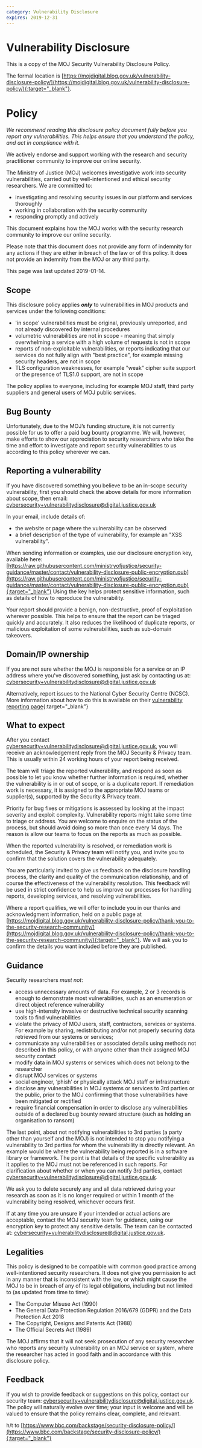 ```yaml
---
category: Vulnerability Disclosure
expires: 2019-12-31
---
```

# Vulnerability Disclosure

This is a copy of the MOJ Security Vulnerability Disclosure Policy.

The formal location is [https://mojdigital.blog.gov.uk/vulnerability-disclosure-policy/](https://mojdigital.blog.gov.uk/vulnerability-disclosure-policy/){:target="_blank"}.

# Policy

_We recommend reading this disclosure policy document fully before you report any vulnerabilities. This helps ensure that you understand the policy, and act in compliance with it._

We actively endorse and support working with the research and security practitioner community to improve our online security.

The Ministry of Justice (MOJ) welcomes investigative work into security vulnerabilities, carried out by well-intentioned and ethical security researchers. We are committed to:

- investigating and resolving security issues in our platform and services thoroughly
- working in collaboration with the security community
- responding promptly and actively

This document explains how the MOJ works with the security research community to improve our online security.

Please note that this document does not provide any form of indemnity for any actions if they are either in breach of the law or of this policy. It does not provide an indemnity from the MOJ or any third party.

This page was last updated 2019-01-14.

## Scope

This disclosure policy applies **_only_** to vulnerabilities in MOJ products and services under the following conditions:

* 'in scope' vulnerabilities must be original, previously unreported, and not already discovered by internal procedures
* volumetric vulnerabilities are not in scope - meaning that simply overwhelming a service with a high volume of requests is not in scope
* reports of non-exploitable vulnerabilities, or reports indicating that our services do not fully align with "best practice", for example missing security headers, are not in scope
* TLS configuration weaknesses, for example "weak" cipher suite support or the presence of TLS1.0 support, are not in scope

The policy applies to everyone, including for example MOJ staff, third party suppliers and general users of MOJ public services.

## Bug Bounty

Unfortunately, due to the MOJ’s funding structure, it is not currently possible for us to offer a paid bug bounty programme. We will, however, make efforts to show our appreciation to security researchers who take the time and effort to investigate and report security vulnerabilities to us according to this policy wherever we can.

## Reporting a vulnerability

If you have discovered something you believe to be an in-scope security vulnerability, first you should check the above details for more information about scope, then email:
[cybersecurity+vulnerabilitydisclosure@digital.justice.gov.uk](mailto:cybersecurity+vulnerabilitydisclosure@digital.justice.gov.uk)

In your email, include details of:

* the website or page where the vulnerability can be observed
* a brief description of the type of vulnerability, for example an "XSS vulnerability".

When sending information or examples, use our disclosure encryption key, available here: [https://raw.githubusercontent.com/ministryofjustice/security-guidance/master/contact/vulnerability-disclosure-public-encryption.pub](https://raw.githubusercontent.com/ministryofjustice/security-guidance/master/contact/vulnerability-disclosure-public-encryption.pub){:target="_blank"} Using the key helps protect sensitive information, such as details of how to reproduce the vulnerability.

Your report should provide a benign, non-destructive, proof of exploitation wherever possible. This helps to ensure that the report can be triaged quickly and accurately. It also reduces the likelihood of duplicate reports, or malicious exploitation of some vulnerabilities, such as sub-domain takeovers. 

## Domain/IP ownership

If you are not sure whether the MOJ is responsible for a service or an IP address where you've discovered something, just ask by contacting us at:
[cybersecurity+vulnerabilitydisclosure@digital.justice.gov.uk](mailto:cybersecurity+vulnerabilitydisclosure@digital.justice.gov.uk)

Alternatively, report issues to the National Cyber Security Centre (NCSC). More information about how to do this is available on their [vulnerability reporting page](https://www.ncsc.gov.uk/vulnerability-reporting){:target="_blank"}

## What to expect

After you contact [cybersecurity+vulnerabilitydisclosure@digital.justice.gov.uk](mailto:cybersecurity+vulnerabilitydisclosure@digital.justice.gov.uk), you will receive an acknowledgement reply from the MOJ Security & Privacy team. This is usually within 24 working hours of your report being received.

The team will triage the reported vulnerability, and respond as soon as possible to let you know whether further information is required, whether the vulnerability is in or out of scope, or is a duplicate report. If remediation work is necessary, it is assigned to the appropriate MOJ teams or supplier(s), supported by the Security & Privacy team.

Priority for bug fixes or mitigations is assessed by looking at the impact severity and exploit  complexity. Vulnerability reports might take some time to triage or address. You are welcome to enquire on the status of the process, but should avoid doing so more than once every 14 days. The reason is allow our teams to focus on the reports as much as possible.

When the reported vulnerability is resolved, or remediation work is scheduled, the Security & Privacy team will notify you, and invite you to confirm that the solution covers the vulnerability adequately.

You are particularly invited to give us feedback on the disclosure handling process, the clarity and quality of the communication relationship, and of course the effectiveness of the vulnerability resolution. This feedback will be used in strict confidence to help us improve our processes for handling reports, developing services, and resolving vulnerabilities.

Where a report qualifies, we will offer to include you in our thanks and acknowledgment information, held on a public page at [https://mojdigital.blog.gov.uk/vulnerability-disclosure-policy/thank-you-to-the-security-research-community/](https://mojdigital.blog.gov.uk/vulnerability-disclosure-policy/thank-you-to-the-security-research-community/){:target="_blank"}. We will ask you to confirm the details you want included before they are published.

## Guidance

Security researchers *must not*:

* access unnecessary amounts of data. For example, 2 or 3 records is enough to demonstrate most vulnerabilities, such as an enumeration or direct object reference vulnerability
* use high-intensity invasive or destructive technical security scanning tools to find vulnerabilities
* violate the privacy of MOJ users, staff, contractors, services or systems. For example by sharing, redistributing and/or not properly securing data retrieved from our systems or services;
* communicate any vulnerabilities or associated details using methods not described in this policy, or with anyone other than their assigned MOJ security contact
* modify data in MOJ systems or services which does not belong to the researcher
* disrupt MOJ services or systems
* social engineer, ‘phish’ or physically attack MOJ staff or infrastructure
* disclose any vulnerabilities in MOJ systems or services to 3rd parties or the public, prior to the MOJ confirming that those vulnerabilities have been mitigated or rectified
* require financial compensation in order to disclose any vulnerabilities outside of a declared bug bounty reward structure (such as holding an organisation to ransom)

The last point, about not notifying vulnerabilities to 3rd parties (a party other than yourself and the MOJ) is not intended to stop you notifying a vulnerability to 3rd parties for whom the vulnerability is directly relevant. An example would be where the vulnerability being reported is in a software library or framework. The point is that details of the specific vulnerability as it applies to the MOJ must not be referenced in such reports. For clarification about whether or when you can notify 3rd parties, contact [cybersecurity+vulnerabilitydisclosure@digital.justice.gov.uk](mailto:cybersecurity+vulnerabilitydisclosure@digital.justice.gov.uk).

We ask you to delete securely any and all data retrieved during your research as soon as it is no longer required or within 1 month of the vulnerability being resolved, whichever occurs first.

If at any time you are unsure if your intended or actual actions are acceptable, contact the MOJ security team for guidance, using our encryption key to protect any sensitive details. The team can be contacted at: [cybersecurity+vulnerabilitydisclosure@digital.justice.gov.uk](mailto:cybersecurity+vulnerabilitydisclosure@digital.justice.gov.uk).

## Legalities

This policy is designed to be compatible with common good practice among well-intentioned security researchers. It does not give you permission to act in any manner that is inconsistent with the law, or which might cause the MOJ to be in breach of any of its legal obligations, including but not limited to (as updated from time to time):
* The Computer Misuse Act (1990)
* The General Data Protection Regulation 2016/679 (GDPR) and the Data Protection Act 2018
* The Copyright, Designs and Patents Act (1988)
* The Official Secrets Act (1989)

The MOJ affirms that it will not seek prosecution of any security researcher who reports any security vulnerability on an MOJ service or system, where the researcher has acted in good faith and in accordance with this disclosure policy.

## Feedback

If you wish to provide feedback or suggestions on this policy, contact our security team: [cybersecurity+vulnerabilitydisclosure@digital.justice.gov.uk](mailto:cybersecurity+vulnerabilitydisclosure@digital.justice.gov.uk). The policy will naturally evolve over time; your input is welcome and will be valued to ensure that the policy remains clear, complete, and relevant.

h/t to [https://www.bbc.com/backstage/security-disclosure-policy/](https://www.bbc.com/backstage/security-disclosure-policy/){:target="_blank"}
